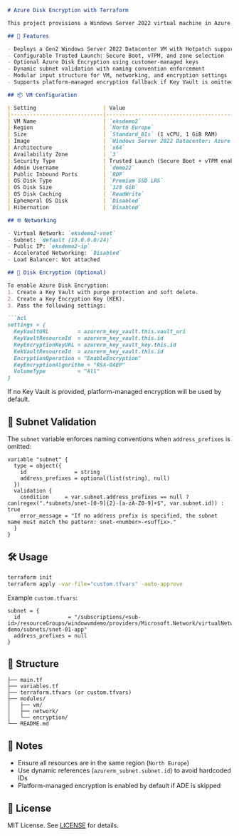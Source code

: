 ```markdown
# Azure Disk Encryption with Terraform

This project provisions a Windows Server 2022 virtual machine in Azure using Terraform, with optional support for Azure Disk Encryption (ADE) and Trusted Launch security features. It demonstrates modular infrastructure design, dynamic subnet validation, and secure VM provisioning.

## 🚀 Features

- Deploys a Gen2 Windows Server 2022 Datacenter VM with Hotpatch support
- Configurable Trusted Launch: Secure Boot, vTPM, and zone selection
- Optional Azure Disk Encryption using customer-managed keys
- Dynamic subnet validation with naming convention enforcement
- Modular input structure for VM, networking, and encryption settings
- Supports platform-managed encryption fallback if Key Vault is omitted

## 📦 VM Configuration

| Setting                     | Value                                                              |
|-----------------------------|---------------------------------------------------------------------|
| VM Name                     | `eksdemo2`                                                         |
| Region                      | `North Europe`                                                     |
| Size                        | `Standard_B1s` (1 vCPU, 1 GiB RAM)                                 |
| Image                       | `Windows Server 2022 Datacenter: Azure Edition Hotpatch - Gen2`    |
| Architecture                | `x64`                                                              |
| Availability Zone           | `3`                                                                |
| Security Type               | Trusted Launch (Secure Boot + vTPM enabled)                        |
| Admin Username              | `demo22`                                                           |
| Public Inbound Ports        | `RDP`                                                              |
| OS Disk Type                | `Premium SSD LRS`                                                  |
| OS Disk Size                | `128 GiB`                                                          |
| OS Disk Caching             | `ReadWrite`                                                        |
| Ephemeral OS Disk           | `Disabled`                                                         |
| Hibernation                 | `Disabled`                                                         |

## 🌐 Networking

- Virtual Network: `eksdemo2-vnet`
- Subnet: `default (10.0.0.0/24)`
- Public IP: `eksdemo2-ip`
- Accelerated Networking: `Disabled`
- Load Balancer: Not attached

## 🔐 Disk Encryption (Optional)

To enable Azure Disk Encryption:
1. Create a Key Vault with purge protection and soft delete.
2. Create a Key Encryption Key (KEK).
3. Pass the following settings:

```hcl
settings = {
  KeyVaultURL         = azurerm_key_vault.this.vault_uri
  KeyVaultResourceId  = azurerm_key_vault.this.id
  KeyEncryptionKeyURL = azurerm_key_vault_key.this.id
  KekVaultResourceId  = azurerm_key_vault.this.id
  EncryptionOperation = "EnableEncryption"
  KeyEncryptionAlgorithm = "RSA-OAEP"
  VolumeType          = "All"
}
```

If no Key Vault is provided, platform-managed encryption will be used by default.

## 📐 Subnet Validation

The `subnet` variable enforces naming conventions when `address_prefixes` is omitted:

```hcl
variable "subnet" {
  type = object({
    id               = string
    address_prefixes = optional(list(string), null)
  })
  validation {
    condition     = var.subnet.address_prefixes == null ? can(regex(".*subnets/snet-[0-9]{2}-[a-zA-Z0-9]+$", var.subnet.id)) : true
    error_message = "If no address prefix is specified, the subnet name must match the pattern: snet-<number>-<suffix>."
  }
}
```

## 🛠️ Usage

```bash
terraform init
terraform apply -var-file="custom.tfvars" -auto-approve
```

Example `custom.tfvars`:

```hcl
subnet = {
  id               = "/subscriptions/<sub-id>/resourceGroups/windowvmdemo/providers/Microsoft.Network/virtualNetworks/vnet-demo/subnets/snet-01-app"
  address_prefixes = null
}
```

## 📁 Structure

```
├── main.tf
├── variables.tf
├── terraform.tfvars (or custom.tfvars)
├── modules/
│   ├── vm/
│   ├── network/
│   └── encryption/
└── README.md
```

## 🧠 Notes

- Ensure all resources are in the same region (`North Europe`)
- Use dynamic references (`azurerm_subnet.subnet.id`) to avoid hardcoded IDs
- Platform-managed encryption is enabled by default if ADE is skipped

## 📜 License

MIT License. See [LICENSE](LICENSE) for details.
```

